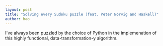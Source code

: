 ```yaml
---
layout: post
title: "Solving every Sudoku puzzle (feat. Peter Norvig and Haskell)"
author: hao
---
```


I've always been puzzled by the choice of Python in the implemenation of this highly functional, data-transformation-y algorithm.
